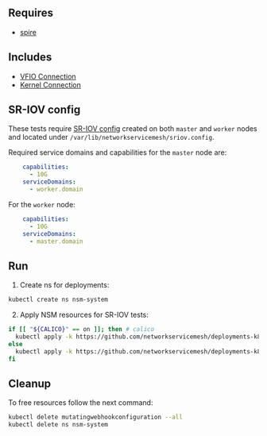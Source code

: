 ## Requires

- [spire](../spire)

## Includes

- [VFIO Connection](../use-cases/Vfio2Noop)
- [Kernel Connection](../use-cases/SriovKernel2Noop)

## SR-IOV config

These tests require [SR-IOV config](../../doc/SRIOV_config.md) created on both `master` and `worker` nodes and located
under `/var/lib/networkservicemesh/sriov.config`.

Required service domains and capabilities for the `master` node are:
```yaml
    capabilities:
      - 10G
    serviceDomains:
      - worker.domain
```
For the `worker` node:
```yaml
    capabilities:
      - 10G
    serviceDomains:
      - master.domain
```

## Run

1. Create ns for deployments:
```bash
kubectl create ns nsm-system
```

2. Apply NSM resources for SR-IOV tests:
```bash
if [[ "${CALICO}" == on ]]; then # calico
  kubectl apply -k https://github.com/networkservicemesh/deployments-k8s/examples/sriov/calico?ref=d5b90b83905c929b0de913370d96136492ad2a68
else
  kubectl apply -k https://github.com/networkservicemesh/deployments-k8s/examples/sriov/base?ref=d5b90b83905c929b0de913370d96136492ad2a68
fi
```

## Cleanup

To free resources follow the next command:
```bash
kubectl delete mutatingwebhookconfiguration --all
kubectl delete ns nsm-system
```
